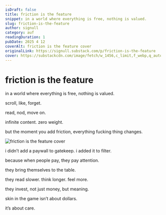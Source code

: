 ```yaml
---
isDraft: false
title: friction is the feature
snippet: in a world where everything is free, nothing is valued.
slug: friction-is-the-feature
author: signull
category: auf
readingDuration: 1
pubDate: 2025 4 12
coverAlt: friction is the feature cover
originalLink: https://signull.substack.com/p/friction-is-the-feature
cover: https://substackcdn.com/image/fetch/w_1456,c_limit,f_webp,q_auto:good,fl_progressive:steep/https%3A%2F%2Fsubstack-post-media.s3.amazonaws.com%2Fpublic%2Fimages%2Faf9f6d5e-b688-4c8b-b243-3f55362cccc5_1024x1024.png
---
```


# friction is the feature
in a world where everything is free, nothing is valued.

scroll, like, forget.

read, nod, move on.

infinite content. zero weight.

but the moment you add friction, everything fucking thing changes.

![friction is the feature cover](https://substackcdn.com/image/fetch/w_1456,c_limit,f_webp,q_auto:good,fl_progressive:steep/https%3A%2F%2Fsubstack-post-media.s3.amazonaws.com%2Fpublic%2Fimages%2Faf9f6d5e-b688-4c8b-b243-3f55362cccc5_1024x1024.png)

i didn’t add a paywall to gatekeep. i added it to filter.

because when people pay, they pay attention.

they bring themselves to the table.

they read slower. think longer. feel more.

they invest, not just money, but meaning.

skin in the game isn’t about dollars.

it’s about care.

